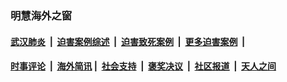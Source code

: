 
### 明慧海外之窗

####  [武汉肺炎](indexes/365.md?t=01261600) &nbsp;|&nbsp;  [迫害案例综述](indexes/328.md?t=01261600) &nbsp;|&nbsp; [迫害致死案例](indexes/277.md?t=01261600)  &nbsp;|&nbsp; [更多迫害案例](indexes/81.md?t=01261600)  &nbsp;|&nbsp; 
####  [时事评论](indexes/251.md?t=01261600) &nbsp;|&nbsp; [海外简讯](indexes/245.md?t=01261600)&nbsp;|&nbsp;  [社会支持](indexes/140.md?t=01261600) &nbsp;|&nbsp; [褒奖决议](indexes/282.md?t=01261600) &nbsp;|&nbsp; [社区报道](indexes/91.md?t=01261600)  &nbsp;|&nbsp; [天人之间](indexes/78.md?t=01261600) 

